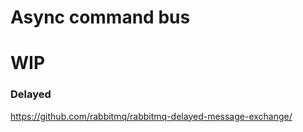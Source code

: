 # Async command bus

# WIP

### Delayed

https://github.com/rabbitmq/rabbitmq-delayed-message-exchange/